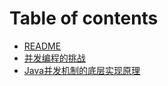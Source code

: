 # Table of contents

* [README](README.md)
* [并发编程的挑战](bing-fa-bian-cheng-de-tiao-zhan.md)
* [Java并发机制的底层实现原理](java-bing-fa-ji-zhi-de-di-ceng-shi-xian-yuan-li.md)

